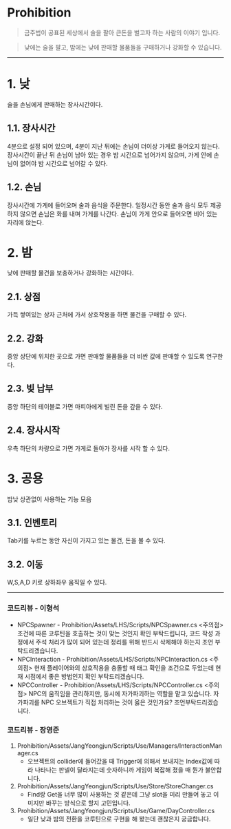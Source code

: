 Prohibition
====
> 금주법이 공표된 세상에서 술을 팔아 큰돈을 벌고자 하는 사람의 이야기 입니다.

> 낮에는 술을 팔고, 밤에는 낮에 판매할 물품들을 구매하거나 강화할 수 있습니다.
- - -
# 1. 낮
술을 손님에게 판매하는 장사시간이다.
## 1.1. 장사시간
4분으로 설정 되어 있으며, 4분이 지난 뒤에는 손님이 더이상 가게로 들어오지 않는다.
장사시간이 끝난 뒤 손님이 남아 있는 경우 밤 시간으로 넘어가지 않으며, 가게 안에 손님이 없어야 밤 시간으로 넘어갈 수 있다.
## 1.2. 손님
장사시간에 가게에 들어오며 술과 음식을 주문한다.
일정시간 동안 술과 음식 모두 제공하지 않으면 손님은 화를 내며 가게를 나간다.
손님이 가게 안으로 들어오면 비어 있는 자리에 앉는다.

# 2. 밤
낮에 판매할 물건을 보충하거나 강화하는 시간이다.
## 2.1. 상점
가득 쌓여있는 상자 근처에 가서 상호작용을 하면 물건을 구매할 수 있다.
## 2.2. 강화
중앙 상단에 위치한 곳으로 가면 판매할 물품들을 더 비싼 값에 판매할 수 있도록 연구한다.
## 2.3. 빚 납부
중앙 하단의 테이블로 가면 마피아에게 빌린 돈을 갚을 수 있다.
## 2.4. 장사시작
우측 하단의 차량으로 가면 가게로 돌아가 장사를 시작 할 수 있다.

# 3. 공용
밤낮 상관없이 사용하는 기능 모음
## 3.1. 인벤토리
Tab키를 누르는 동안 자신이 가지고 있는 물건, 돈을 볼 수 있다.
## 3.2. 이동
W,S,A,D 키로 상하좌우 움직일 수 있다.

---
### 코드리뷰 - 이형석

- NPCSpawner - Prohibition/Assets/LHS/Scripts/NPCSpawner.cs
<주의점> 조건에 따른 코루틴을 호출하는 것이 맞는 것인지 확인 부탁드립니다, 코드 작성 과정에서 주석 처리가 많이 되어 있는데 정리를 위해 반드시 삭제해야 하는지 조언 부탁드리겠습니다.
- NPCInteraction - Prohibition/Assets/LHS/Scripts/NPCInteraction.cs
<주의점> 현재 플레이어와의 상호작용을 충돌할 때 태그 확인을 조건으로 두었는데 현재 시점에서 좋은 방법인지 확인 부탁드리겠습니다.
- NPCController - Prohibition/Assets/LHS/Scripts/NPCController.cs
<주의점> NPC의 움직임을 관리하지만, 동시에 자가파괴하는 역할을 맡고 있습니다. 자가파괴를 NPC 오브젝트가 직접 처리하는 것이 옳은 것인가요? 조언부탁드리겠습니다.

### 코드리뷰 - 장영준

1. Prohibition/Assets/JangYeongjun/Scripts/Use/Managers/InteractionManager.cs
   - 오브젝트의 collider에 들어갔을 때 Trigger에 의해서 보내지는 Index값에 따라 나타나는 판넬이 달라지는데 숫자하니까 게임이 복잡해 졌을 때 뭔가 불안합니다.
2. Prohibition/Assets/JangYeongjun/Scripts/Use/Store/StoreChanger.cs
   - Find랑 Get을 너무 많이 사용하는 것 같은데 그냥 slot을 미리 만들어 놓고 이미지만 바꾸는 방식으로 할지 고민입니다.
3. Prohibition/Assets/JangYeongjun/Scripts/Use/Game/DayController.cs
   - 일단 낮과 밤의 전환을 코루틴으로 구현을 해 봤는데 괜찮은지 궁금합니다. 
